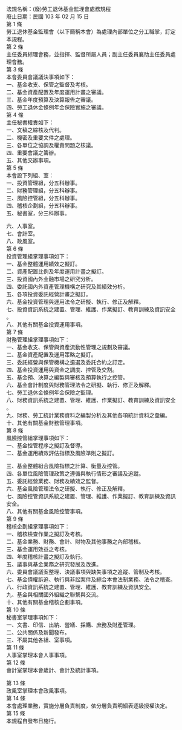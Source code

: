 法規名稱：(廢)勞工退休基金監理會處務規程  
廢止日期：民國 103 年 02 月 15 日  
第 1 條  
勞工退休基金監理會（以下簡稱本會）為處理內部單位之分工職掌，訂定  
本規程。  
第 2 條  
主任委員綜理會務，並指揮、監督所屬人員；副主任委員襄助主任委員處  
理會務。  
第 3 條  
本會委員會議議決事項如下：  
一、基金收支、保管之監督及考核。  
二、基金資產配置及年度運用計畫之審議。  
三、基金年度預算及決算報告之審議。  
四、勞工退休金條例年金保險實施之審議。  
第 4 條  
主任秘書權責如下：  
一、文稿之綜核及代判。  
二、機密及重要文件之處理。  
三、各單位之協調及權責問題之核議。  
四、重要會議之籌辦。  
五、其他交辦事項。  
第 5 條  
本會設下列組、室：  
一、投資管理組，分五科辦事。  
二、財務管理組，分五科辦事。  
三、風險控管組，分五科辦事。  
四、稽核企劃組，分五科辦事。  
五、秘書室，分三科辦事。  


六、人事室。  
七、會計室。  
八、政風室。  
第 6 條  
投資管理組掌理事項如下：  
一、基金整體運用績效之擬訂。  
二、資產配置比例及年度運用計畫之擬訂。  
三、投資國內外金融市場之研究分析。  
四、委託國內外資產管理機構之研究及其績效分析。  
五、各項投資委託經營計畫之擬訂。  
六、基金投資管理與運用法令之研擬、執行、修正及解釋。  
七、投資資訊系統之建置、管理、維護、作業擬訂、教育訓練及資訊安全  
。  
八、其他有關基金投資運用事項。  
第 7 條  
財務管理組掌理事項如下：  
一、基金收支、保管與資產流動性管理之規劃及審議。  
二、基金資產配置及運用策略之擬訂。  
三、委託經營與保管機構之遴選及委託合約之訂定。  
四、基金投資運用與資金之調度、控管及交割。  
五、基金預、決算之編製與審核及預算執行之控管。  
六、基金會計制度與財務管理法令之研擬、執行、修正及解釋。  
七、勞工退休金條例年金保險之監理。  
八、財務資訊系統之建置、管理、維護、作業擬訂、教育訓練及資訊安全  
。  
九、財務、勞工統計業務資料之編製分析及其他各項統計資料之彙編。  
十、其他有關基金財務管理事項。  
第 8 條  
風險控管組掌理事項如下：  
一、基金控管程序之擬訂及督導。  
二、基金運用績效評估指標及風險準則之擬訂。  


三、基金整體組合風險指標之計算、衡量及控管。  
四、各單位風險管理政策之遵循與執行情形之審議及追蹤。  
五、委託經營業務、財務及績效之監督。  
六、基金風險管理法令之研擬、執行、修正及解釋。  
七、風險控管資訊系統之建置、管理、維護、作業擬訂、教育訓練及資訊  
安全。  
八、其他有關基金風險控管事項。  
第 9 條  
稽核企劃組掌理事項如下：  
一、稽核檢查作業之擬訂及考核。  
二、基金業務、財務、會計、財物及其他事務之內部稽核。  
三、基金運用效益之考核。  
四、年度稽核計畫之擬訂及執行。  
五、議事與基金業務之研究發展及改進。  
六、委員會議議案整理、決議事項與缺失事項之追蹤、管制及考核。  
七、基金債權訴追、執行與非訟案件及綜合本會法制業務、法令之稽查。  
八、行政資訊系統之建置、管理、維護、教育訓練及資訊安全。  
九、基金與相關國外組織之聯繫與交流。  
十、其他有關基金稽核企劃事項。  
第 10 條  
秘書室掌理事項如下：  
一、文書、印信、出納、營繕、採購、庶務及財產管理。  
二、公共關係及新聞發布。  
三、不屬其他各組、室事項。  
第 11 條  
人事室掌理本會人事事項。  
第 12 條  
會計室掌理本會歲計、會計及統計事項。  


第 13 條  
政風室掌理本會政風事項。  
第 14 條  
本會處理業務，實施分層負責制度，依分層負責明細表逐級授權決定。  
第 15 條  
本規程自發布日施行。  


